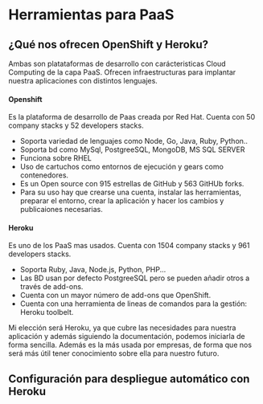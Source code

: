 # Herramientas para PaaS

## ¿Qué nos ofrecen OpenShift y Heroku?

Ambas son platataformas de desarrollo con carácteristicas Cloud Computing de la capa PaaS. Ofrecen infraestructuras para implantar nuestra aplicaciones con distintos lenguajes.

#### Openshift

Es la plataforma de desarrollo de Paas creada por Red Hat. Cuenta con 50 company stacks y 52 developers stacks.
- Soporta variedad de lenguajes como Node, Go, Java, Ruby, Python..
- Soporta bd como MySql, PostgreeSQL, MongoDB, MS SQL SERVER
- Funciona sobre RHEL
- Uso de cartuchos como entornos de ejecución y gears como contenedores.
- Es un Open source con 915 estrellas de GitHub y 563 GitHUb forks.
- Para su uso hay que crearse una cuenta, instalar las herramientas, preparar el entorno, crear la aplicación y hacer los cambios y publicaiones necesarias.

#### Heroku

Es uno de los PaaS mas usados. Cuenta con 1504 company stacks y 961 developers stacks.
- Soporta Ruby, Java, Node.js, Python, PHP...
- Las BD usan por defecto PostgreeSQL pero se pueden añadir otros a través de add-ons.
- Cuenta con un mayor número de add-ons que OpenShift.
- Cuenta con una herramienta de lineas de comandos para la gestión: Heroku toolbelt.

Mi elección será Heroku, ya que cubre las necesidades para nuestra aplicación y además siguiendo la documentación, podemos iniciarla de forma sencilla. Además es la más usada por empresas, de forma que nos será más útil tener conocimiento sobre ella para nuestro futuro. 


## Configuración para despliegue automático con Heroku
